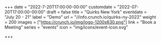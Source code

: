 +++
date = "2022-7-20T17:00:00-00:00"
customdate = "2022-07-20T17:00:00-00:00"
draft = false
title = "Quirks New York"
eventdate = "July 20 - 21"
label = "Demo"
url = "//info.crunch.io/quirks-ny-2022"
weight = 200
images = ["https://crunch.io/img/logo-1200x630.png"]
link = "Book a Meeting"
series = "events"
icon = "img/icons/event-icon.svg"

+++

